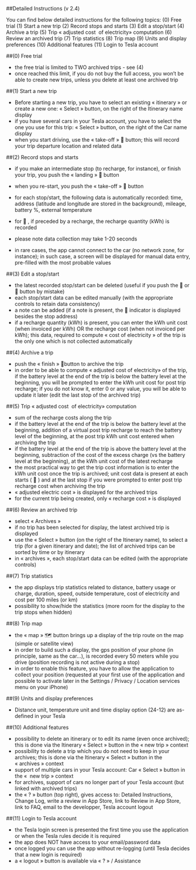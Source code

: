 ##Detailed Instructions (v 2.4)

You can find below detailed instructions for the following topics:
(0) Free trial
(1) Start a new trip
(2) Record stops and starts
(3) Edit a stop/start
(4) Archive a trip
(5) Trip « adjusted cost  of electricity» computation
(6) Review an archived trip
(7) Trip statistics
(8) Trip map
(9) Units and display preferences
(10) Additional features
(11) Login to Tesla account

##(0) Free trial

- the free trial is limited to TWO archived trips - see (4)
- once reached this limit, if you do not buy the full access, you won’t be able to create new trips, unless you delete at least one archived trip

##(1) Start a new trip

- Before starting a new trip, you have to select an existing « itinerary » or create a new one: « Select » button, on the right of the Itinerary name display
- if you have several cars in your Tesla account, you have to select the one you use for this trip:  « Select » button, on the right of the Car name display
- when you start driving, use the « take-off » 🛫 button; this will record your trip departure location and related data

##(2) Record stops and starts

- if you make an intermediate stop (to recharge, for instance), or finish your trip, you push the « landing » 🛬 button
- when you re-start, you push the « take-off » 🛫 button

- for each stop/start, the following data is automatically recorded: time, address (latitude and longitude are stored in the background), mileage, battery %, external temperature
- for 🛫 , if preceded by a recharge, the recharge quantity (kWh) is recorded
- please note data collection may take 1-20 seconds 
- in rare cases, the app cannot connect to the car (no network zone, for instance); in such case, a screen will be displayed for manual data entry, pre-filled with the most probable values 

##(3) Edit a stop/start

- the latest recorded stop/start can be deleted (useful if you push the 🛬 or 🛫 button by mistake)
- each stop/start data can be edited manually (with the appropriate controls to retain data consistency)
- a note can be added (if a note is present, the 📝 indicator is displayed besides the stop address)
- if a recharge quantity (kWh) is present, you can enter the kWh unit cost (when invoiced per kWh) OR the recharge cost (when not invoiced  per kWh); this data, required to compute « cost of electricity » of the trip is the only one which is not collected automatically

##(4) Archive a trip

- push the « finish » 🏁button to archive the trip
- in order to be able to compute « adjusted cost of electricity» of the trip, if the battery level at the end of the trip is below the battery level at the beginning, you will be prompted to enter the kWh unit cost for post trip recharge; if you do not know it, enter 0 or any value, you will be able to update it later (edit the last stop of the archived trip)

##(5) Trip « adjusted cost  of electricity» computation

- sum of the recharge costs along the trip
- if the battery level at the end of the trip is below the battery level at the beginning, addition of a virtual post trip recharge to reach the battery level of the beginning, at the post trip kWh unit cost entered when archiving the trip
- if the battery level at the end of the trip is above the battery level at the beginning, subtraction of the cost of the excess charge (vs the battery level at the beginning), at the kWh unit cost of the latest recharge
- the most practical way to get the trip cost information is to enter the kWh unit cost once the trip is archived; unit cost data is present at each starts ( 🛫 ) and at the last stop if you were prompted to enter post trip recharge cost when archiving the trip
- « adjusted electric cost » is displayed for the archived trips
- for the current trip being created, only « recharge cost » is displayed

##(6) Review an archived trip

- select « Archives »
- if no trip has been selected for display, the latest archived trip is displayed
- use the « Select » button (on the right of the Itinerary name), to select a trip (for a given itinerary and date); the list of archived trips can be sorted by time or by itinerary 
- in « archives », each stop/start data can be edited (with the appropriate controls)

##(7) Trip statistics

- the app displays trip statistics related to distance, battery usage or charge, duration, speed, outside temperature, cost of electricity and cost per 100 miles (or km)
- possibility to show/hide the statistics (more room for the display to the trip stops when hidden)

##(8) Trip map

- the « map » 🗺 button brings up a display of the trip route on the map (simple or satellite view)
- in order to build such a display, the gps position of your phone (in principle, same as the car…), is recorded every 50 meters while you drive (position recording is not active during a stop)
- in order to enable this feature, you have to allow the application to collect your position (requested at your first use of the application and possible to activate later in the Settings / Privacy / Location services menu on your iPhone)

##(9) Units and display preferences

- Distance unit, temperature unit and time display option (24-12) are as-defined in your Tesla

##(10) Additional features

- possibility to delete an itinerary or to edit its name (even once archived); this is done via the Itinerary « Select » button in the « new trip » context
- possibility to delete a trip which you do not need to keep in your archives; this is done via the Itinerary « Select » button in the « archives » context
- support of multiple cars in your Tesla account: Car « Select » button in the «  new trip » context
- for archives, support of cars no longer part of your Tesla account (but linked with archived trips)
- the « ? » button (top right), gives access to: Detailed Instructions, Change Log, write a review in App Store, link to Review in App Store, link to FAQ, email to the developper, Tesla account logout


##(11) Login to Tesla account

- the Tesla login screen is presented the first time you use the application or when the Tesla rules decide it is required 
- the app does NOT have access to your email/password data
- once logged you can use the app without re-logging (until Tesla decides that a new login is required)
- a « logout » button is available via « ? » / Assistance


